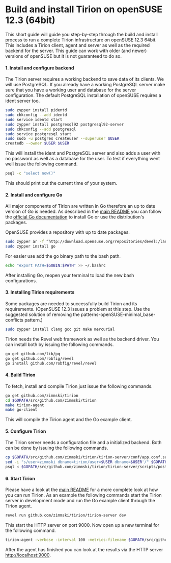 # Build and install Tirion on openSUSE 12.3 (64bit)

This short guide will guide you step-by-step through the build and install process to run a complete Tirion infrastructure on openSUSE 12.3 64bit. This includes a Tirion client, agent and server as well as the required backend for the server. This guide can work with older (and newer) versions of openSUSE but it is not guaranteed to do so.

#### 1. Install and configure backend

The Tirion server requires a working backend to save data of its clients. We will use PostgreSQL. If you already have a working PostgreSQL server make sure that you have a working user and database for the server configuration. The default PostgreSQL installation of openSUSE requires a ident server too.

```bash
sudo zypper install pidentd
sudo chkconfig --add identd
sudo service identd start
sudo zypper install postgresql92 postgresql92-server
sudo chkconfig --add postgresql
sudo service postgresql start
sudo sudo -u postgres createuser --superuser $USER
createdb --owner $USER $USER
```

This will install the ident and PostgreSQL server and also adds a user with no password as well as a database for the user. To test if everything went well issue the following command.

```bash
psql -c "select now()"
```

This should print out the current time of your system.

#### 2. Install  and configure Go

All major components of Tirion are written in Go therefore an up to date version of Go is needed. As described in the [main README](/#how-to-build-tirion) you can follow the [official Go documentation](http://golang.org/doc/install) to install Go or use the distribution's packages.

OpenSUSE provides a repository with up to date packages.

```bash
sudo zypper ar -f “http://download.opensuse.org/repositories/devel:/languages:/go/openSUSE_12.3/” "devel language go"
sudo zypper install go
```

For easier use  add the go binary path to the bash path.

```bash
echo "export PATH=$GOBIN:$PATH" >> ~/.bashrc
```

After installing Go, reopen your terminal to load the new bash configurations.

#### 3. Installing Tirion requirements

Some packages are needed to successfully build Tirion and its requirements.
(OpenSUSE 12.3 issues a problem at this step. Use the suggested solution of removing the patterns-openSUSE-minimal_base-conflicts pattern.)

```bash
sudo zypper install clang gcc git make mercurial
```

Tirion needs the Revel web framework as well as the backend driver. You can install both by issuing the following commands.

```bash
go get github.com/lib/pq
go get github.com/robfig/revel
go install github.com/robfig/revel/revel
```

#### 4. Build Tirion

To fetch, install and compile Tirion just issue the following commands.

```bash
go get github.com/zimmski/tirion
cd $GOPATH/src/github.com/zimmski/tirion
make tirion-agent
make go-client
```

This will compile the Tirion agent and the Go example client.

#### 5. Configure Tirion

The Tirion server needs a configuration file and a initialized backend. Both can be done by issuing the following commands.

```bash
cp $GOPATH/src/github.com/zimmski/tirion/tirion-server/conf/app.conf.sample $GOPATH/src/github.com/zimmski/tirion/tirion-server/conf/app.conf
sed -i "s/user=zimmski dbname=tirion/user=$USER dbname=$USER'/" $GOPATH/src/github.com/zimmski/tirion/tirion-server/conf/app.conf
psql < $GOPATH/src/github.com/zimmski/tirion/tirion-server/scripts/postgresql_ddl.sql
```

#### 6. Start Tirion

Please have a look at the [main README](/) for a more complete look at how you can run Tirion. As an example the following commands start the Tirion server in development mode and run the Go example client through the Tirion agent.

```bash
revel run github.com/zimmski/tirion/tirion-server dev
```

This start the HTTP server on port 9000. Now open up a new terminal for the following command.

```bash
tirion-agent -verbose -interval 100 -metrics-filename $GOPATH/src/github.com/zimmski/tirion/clients/example-metrics.json -exec go-client -exec-arguments "-verbose -runtime 2" -socket /tmp/tirion.sock -server "localhost:9000"
```

After the agent has finished you can look at the results via the HTTP server [http://localhost:9000](http://localhost:9000).

